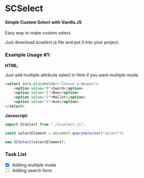 # SCSelect
#### Simple Custom Select with Vanilla JS

Easy way to make custom select.

Just download scselect.js file and put it into your project.

### Example Usage #1:

__HTML__:

Just add multiple attribute select in html if you want multiple mode.
```html
<select data-placeholder="Choose a Weapon">
    <option value="0">Sword</option>
    <option value="1">Bow</option>
    <option value="2">Mallet</option>
    <option value="3">Axe</option>
</select>
```

__Javascript__:
```javascript
import SCSelect from "./scselect.js";

const selectElement = document.querySelector("select");

new SCSelect(selectElement);
```

### Task List
- [x] Adding multiple mode
- [ ] Adding search form
